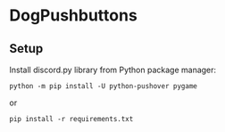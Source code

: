 # DogPushbuttons

## Setup
Install discord.py library from Python package manager:
```shell
python -m pip install -U python-pushover pygame
```
or
```shell
pip install -r requirements.txt
```
